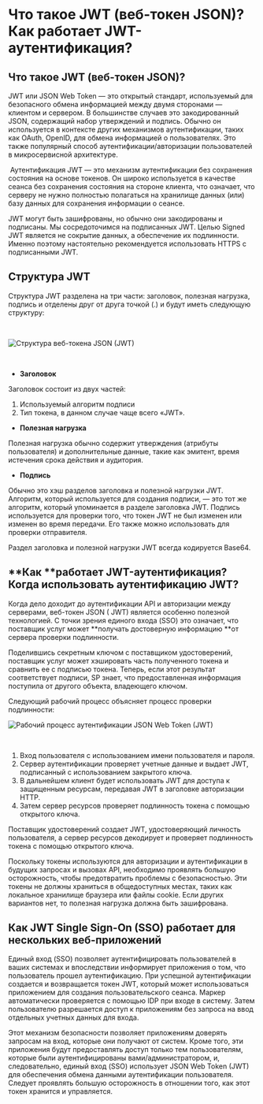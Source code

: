 # Что такое JWT  (веб-токен JSON)? Как работает JWT-аутентификация?  

## **Что такое JWT (веб-токен JSON)?**

JWT или JSON Web Token — это открытый стандарт, используемый для безопасного обмена информацией между двумя сторонами — клиентом и сервером. В большинстве случаев это закодированный JSON, содержащий набор утверждений и подпись. Обычно он используется в контексте других механизмов аутентификации, таких как OAuth, OpenID, для обмена информацией о пользователях. Это также популярный способ аутентификации/авторизации пользователей в микросервисной архитектуре.

 Аутентификация JWT — это механизм аутентификации без сохранения состояния на основе токенов. Он широко используется в качестве сеанса без сохранения состояния на стороне клиента, что означает, что серверу не нужно полностью полагаться на хранилище данных (или) базу данных для сохранения информации о сеансе.

JWT могут быть зашифрованы, но обычно они закодированы и подписаны. Мы сосредоточимся на подписанных JWT. Целью Signed JWT является не сокрытие данных, а обеспечение их подлинности. Именно поэтому настоятельно рекомендуется использовать HTTPS с подписанными JWT.

## **Структура JWT**

Структура JWT разделена на три части: заголовок, полезная нагрузка, подпись и отделены друг от друга точкой (.) и будут иметь следующую структуру:

 

![Структура веб-токена JSON (JWT)](/wp-content/uploads/sites/19/2021/12/jwt-structure.webp)

 

* **Заголовок**

Заголовок состоит из двух частей: 

1. Используемый алгоритм подписи
2. Тип токена, в данном случае чаще всего «JWT».

* **Полезная нагрузка**

Полезная нагрузка обычно содержит утверждения (атрибуты пользователя) и дополнительные данные, такие как эмитент, время истечения срока действия и аудитория. 

* **Подпись**

Обычно это хэш разделов заголовка и полезной нагрузки JWT. Алгоритм, который используется для создания подписи, — это тот же алгоритм, который упоминается в разделе заголовка JWT. Подпись используется для проверки того, что токен JWT не был изменен или изменен во время передачи. Его также можно использовать для проверки отправителя.

Раздел заголовка и полезной нагрузки JWT всегда кодируется Base64.

## **Как ****работает JWT-аутентификация? Когда использовать аутентификацию JWT?**

Когда дело доходит до аутентификации API и авторизации между серверами, веб-токен JSON ( JWT) является особенно полезной технологией. С точки зрения единого входа (SSO) это означает, что поставщик услуг может **получать достоверную информацию **от сервера проверки подлинности. 

Поделившись секретным ключом с поставщиком удостоверений, поставщик услуг может хэшировать часть полученного токена и сравнить ее с подписью токена. Теперь, если этот результат соответствует подписи, SP знает, что предоставленная информация поступила от другого объекта, владеющего ключом.

Следующий рабочий процесс объясняет процесс проверки подлинности:

![Рабочий процесс аутентификации JSON Web Token (JWT)](/wp-content/uploads/sites/19/2021/12/jwt-workflow.webp)

 

1. Вход пользователя с использованием имени пользователя и пароля.
2. Сервер аутентификации проверяет учетные данные и выдает JWT, подписанный с использованием закрытого ключа.
3. В дальнейшем клиент будет использовать JWT для доступа к защищенным ресурсам, передавая JWT в заголовке авторизации HTTP.
4. Затем сервер ресурсов проверяет подлинность токена с помощью открытого ключа.

Поставщик удостоверений создает JWT, удостоверяющий личность пользователя, а сервер ресурсов декодирует и проверяет подлинность токена с помощью открытого ключа.

Поскольку токены используются для авторизации и аутентификации в будущих запросах и вызовах API, необходимо проявлять большую осторожность, чтобы предотвратить проблемы с безопасностью. Эти токены не должны храниться в общедоступных местах, таких как локальное хранилище браузера или файлы cookie. Если других вариантов нет, то полезная нагрузка должна быть зашифрована.

## **Как JWT Single Sign-On (SSO) работает для нескольких веб-приложений**

Единый вход (SSO) позволяет аутентифицировать пользователей в ваших системах и впоследствии информирует приложения о том, что пользователь прошел аутентификацию. При успешной аутентификации создается и возвращается токен JWT, который может использоваться приложением для создания пользовательского сеанса. Маркер автоматически проверяется с помощью IDP при входе в систему. Затем пользователю разрешается доступ к приложениям без запроса на ввод отдельных учетных данных для входа.

Этот механизм безопасности позволяет приложениям доверять запросам на вход, которые они получают от систем. Кроме того, эти приложения будут предоставлять доступ только тем пользователям, которые были аутентифицированы вами/администратором, и, следовательно, единый вход (SSO) использует JSON Web Token (JWT) для обеспечения обмена данными аутентификации пользователя. Следует проявлять большую осторожность в отношении того, как этот токен хранится и управляется.
